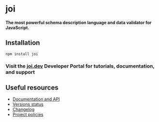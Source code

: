 # joi

#### The most powerful schema description language and data validator for JavaScript.

## Installation

`npm install joi`

### Visit the [joi.dev](https://joi.dev) Developer Portal for tutorials, documentation, and support

## Useful resources

-   [Documentation and API](https://joi.dev/api/)
-   [Versions status](https://joi.dev/resources/status/#joi)
-   [Changelog](https://joi.dev/resources/changelog/)
-   [Project policies](https://joi.dev/policies/)
